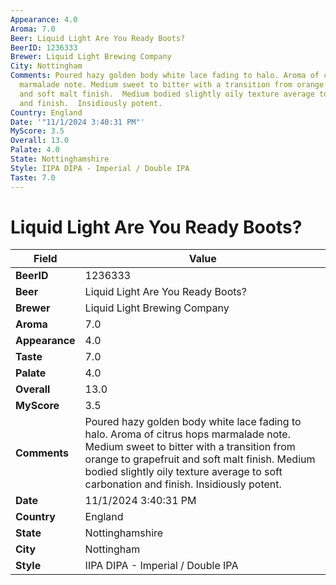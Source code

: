 ```yaml
---
Appearance: 4.0
Aroma: 7.0
Beer: Liquid Light Are You Ready Boots?
BeerID: 1236333
Brewer: Liquid Light Brewing Company
City: Nottingham
Comments: Poured hazy golden body white lace fading to halo. Aroma of citrus hops
  marmalade note. Medium sweet to bitter with a transition from orange to grapefruit
  and soft malt finish.  Medium bodied slightly oily texture average to soft carbonation
  and finish.  Insidiously potent.
Country: England
Date: '"11/1/2024 3:40:31 PM"'
MyScore: 3.5
Overall: 13.0
Palate: 4.0
State: Nottinghamshire
Style: IIPA DIPA - Imperial / Double IPA
Taste: 7.0
---
```


# Liquid Light Are You Ready Boots?

| Field         | Value |
|---------------|-------|
| **BeerID** | 1236333 |
| **Beer** | Liquid Light Are You Ready Boots? |
| **Brewer** | Liquid Light Brewing Company |
| **Aroma** | 7.0 |
| **Appearance** | 4.0 |
| **Taste** | 7.0 |
| **Palate** | 4.0 |
| **Overall** | 13.0 |
| **MyScore** | 3.5 |
| **Comments** | Poured hazy golden body white lace fading to halo. Aroma of citrus hops marmalade note. Medium sweet to bitter with a transition from orange to grapefruit and soft malt finish.  Medium bodied slightly oily texture average to soft carbonation and finish.  Insidiously potent. |
| **Date** | 11/1/2024 3:40:31 PM |
| **Country** | England |
| **State** | Nottinghamshire |
| **City** | Nottingham |
| **Style** | IIPA DIPA - Imperial / Double IPA |
